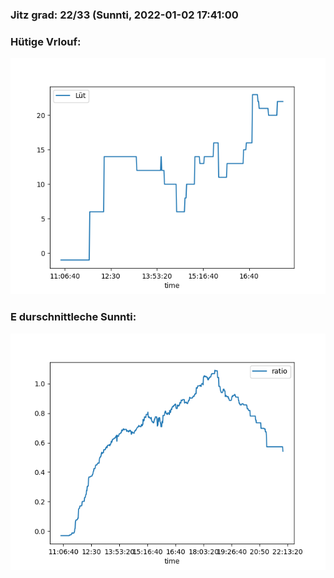 ### Jitz grad: 22/33 (Sunnti, 2022-01-02 17:41:00

### Hütige Vrlouf:
![Graph](Today.png)

### E durschnittleche Sunnti:
![Graph](Sunnti.png)